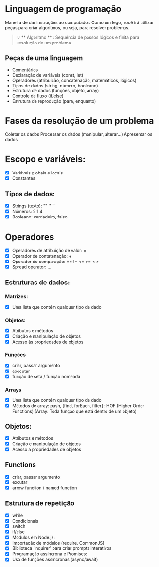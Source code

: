 # Linguagem de programação

Maneira de dar instruções ao computador.
Como um lego, você irá utilizar peças para criar algoritmos, ou seja, para resolver problemas.

> 💡 ** Algoritmo ** : Sequência de passos lógicos e finita para resolução de um problema.
## Peças de uma linguagem

- Comentários
- Declaração de variáveis ​​(const, let)
- Operadores (atribuição, concatenação, matemáticos, lógicos)
- Tipos de dados (string, número, booleano)
- Estrutura de dados (funções, objeto, array)
- Controle de fluxo (if/else)
- Estrutura de reprodução (para, enquanto)

# Fases da resolução de um problema

Coletar os dados
Processar os dados (manipular, alterar...)
Apresentar os dados

# Escopo e variáveis:

-  [x] Variáveis ​​globais e locais
-  [x] Constantes

## Tipos de dados:

-  [x] Strings (texto): "" '' ``
-  [x] Números: 2 1.4
-  [x] Booleano: verdadeiro, falso

# Operadores

-  [x] Operadores de atribuição de valor: =
-  [x] Operador de contatenação: +
-  [x] Operador de comparação: == != <= >= < >
-  [x] Spread operator: ...

## Estruturas de dados:

### Matrizes: 

-  [x] Uma lista que contém qualquer tipo de dado

### Objetos:

-  [x] Atributos e métodos
-  [x] Criação e manipulação de objetos
-  [x] Acesso às propriedades de objetos

### Funções

-  [x] criar, passar argumento
-  [x] executar
-  [x] função de seta / função nomeada

### Arrays

- [x] Uma lista que contém qualquer tipo de dado
- [x] Métodos de array: push, [find, forEach, filter] : HOF (Higher Order Functions) (Array: Toda funçao que está dentro de um objeto)

## Objetos:

- [x] Atributos e métodos
- [x] Criação e manipulação de objetos
- [x] Acesso a propriedades de objetos

## Functions
- [x] criar, passar argumento
- [x] excutar
- [x] arrow function / named function

## Estrutura de repetição
- [x] while
- [x] Condicionais
- [x] switch
- [x] if/else
- [x] Módulos em Node.js:
- [x] Importação de módulos (require, CommonJS)
- [x] Biblioteca 'inquirer' para criar prompts interativos
- [x] Programação assíncrona e Promises:
- [x] Uso de funções assíncronas (async/await)
